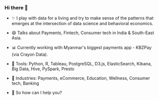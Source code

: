 ### Hi there 👋

<!--
**gofornaman/gofornaman** is a ✨ _special_ ✨ repository because its `README.md` (this file) appears on your GitHub profile.

Here are some ideas to get you started:

- 🔭 I’m currently working on ...
- 🌱 I’m currently learning ...
- 👯 I’m looking to collaborate on ...
- 🤔 I’m looking for help with ...
- 💬 Ask me about ...
- 📫 How to reach me: ...
- 😄 Pronouns: ...
- ⚡ Fun fact: ...
-->

- ✨ I play with data for a living and try to make sense of the patterns that emerges at the intersection of data science and behavioral economics. <br>
- 😄 Talks about Payments, Fintech, Consumer tech in India & South-East Asia. <br>
- 📊 Currently working with Myanmar's biggest payments app - KBZPay (via Crayon Data). <br>

- 🔨 Tools: Python, R, Tableau, PostgreSQL, D3.js, ElasticSearch, Kibana, Big Data, Hive, PySpark, Presto <br>
- 🏡 Industries: Payments, eCommerce, Education, Wellness, Consumer tech, Banking <br>

- 💜 So how can I help you? 
